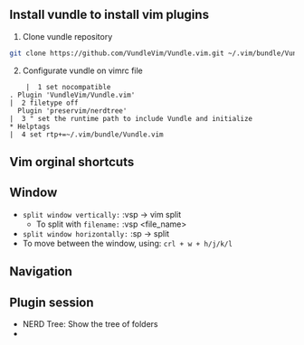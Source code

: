 ## Install vundle to install vim plugins
1. Clone vundle repository
```bash
git clone https://github.com/VundleVim/Vundle.vim.git ~/.vim/bundle/Vundle.vim
```
2. Configurate vundle on vimrc file
```text
    |  1 set nocompatible
. Plugin 'VundleVim/Vundle.vim'                                                      |  2 filetype off
  Plugin 'preservim/nerdtree'                                                        |  3 " set the runtime path to include Vundle and initialize
* Helptags                                                                           |  4 set rtp+=~/.vim/bundle/Vundle.vim
```
## Vim orginal shortcuts
## Window
- `split window vertically:` :vsp -> vim split 
	- To split with `filename:` :vsp <file_name>
- `split window horizontally:` :sp -> split
- To move between the window, using: `crl + w + h/j/k/l`
## Navigation

## Plugin session
- NERD Tree: Show the tree of folders
- 